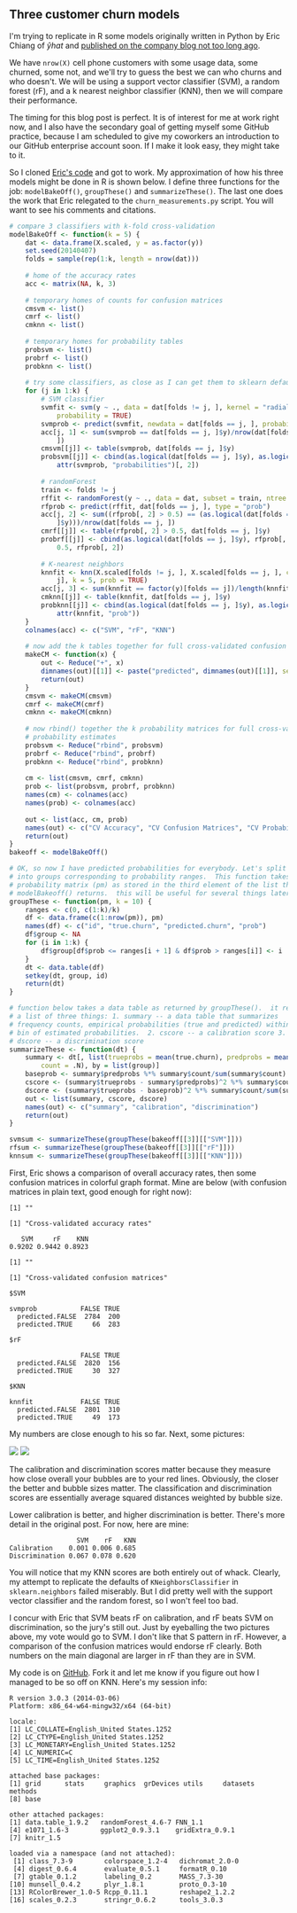 ## Three customer churn models










I'm trying to replicate in R some models originally written in Python by Eric Chiang of $\hat{y}hat$ and [published on the company blog not too long ago](http://blog.yhathq.com/posts/predicting-customer-churn-with-sklearn.html).

We have `nrow(X)` cell phone customers with some usage data, some churned, some not, and we'll try to guess the best we can who churns and who doesn't. We will be using a support vector classifier (SVM), a random forest (rF), and a k nearest neighbor classifier (KNN), then we will compare their performance.

The timing for this blog post is perfect. It is of interest for me at work right now, and I also have the secondary goal of getting myself some GitHub practice, because I am scheduled to give my coworkers an introduction to our GitHub enterprise account soon. If I make it look easy, they might take to it.

So I cloned [Eric's code](https://github.com/EricChiang/churn) and got to work. My approximation of how his three models might be done in R is shown below. I define three functions for the job: `modelBakeOff()`, `groupThese()` and `summarizeThese()`. The last one does the work that Eric relegated to the `churn_measurements.py` script. You will want to see his comments and citations.



```r
# compare 3 classifiers with k-fold cross-validation
modelBakeOff <- function(k = 5) {
    dat <- data.frame(X.scaled, y = as.factor(y))
    set.seed(20140407)
    folds = sample(rep(1:k, length = nrow(dat)))
    
    # home of the accuracy rates
    acc <- matrix(NA, k, 3)
    
    # temporary homes of counts for confusion matrices
    cmsvm <- list()
    cmrf <- list()
    cmknn <- list()
    
    # temporary homes for probability tables
    probsvm <- list()
    probrf <- list()
    probknn <- list()
    
    # try some classifiers, as close as I can get them to sklearn defaults
    for (j in 1:k) {
        # SVM classifier
        svmfit <- svm(y ~ ., data = dat[folds != j, ], kernel = "radial", scale = FALSE, 
            probability = TRUE)
        svmprob <- predict(svmfit, newdata = dat[folds == j, ], probability = TRUE)
        acc[j, 1] <- sum(svmprob == dat[folds == j, ]$y)/nrow(dat[folds == j, 
            ])
        cmsvm[[j]] <- table(svmprob, dat[folds == j, ]$y)
        probsvm[[j]] <- cbind(as.logical(dat[folds == j, ]$y), as.logical(svmprob), 
            attr(svmprob, "probabilities")[, 2])
        
        # randomForest
        train <- folds != j
        rffit <- randomForest(y ~ ., data = dat, subset = train, ntree = 10)
        rfprob <- predict(rffit, dat[folds == j, ], type = "prob")
        acc[j, 2] <- sum((rfprob[, 2] > 0.5) == (as.logical(dat[folds == j, 
            ]$y)))/nrow(dat[folds == j, ])
        cmrf[[j]] <- table(rfprob[, 2] > 0.5, dat[folds == j, ]$y)
        probrf[[j]] <- cbind(as.logical(dat[folds == j, ]$y), rfprob[, 2] > 
            0.5, rfprob[, 2])
        
        # K-nearest neighbors
        knnfit <- knn(X.scaled[folds != j, ], X.scaled[folds == j, ], cl = factor(y)[folds != 
            j], k = 5, prob = TRUE)
        acc[j, 3] <- sum(knnfit == factor(y)[folds == j])/length(knnfit)
        cmknn[[j]] <- table(knnfit, dat[folds == j, ]$y)
        probknn[[j]] <- cbind(as.logical(dat[folds == j, ]$y), as.logical(knnfit), 
            attr(knnfit, "prob"))
    }
    colnames(acc) <- c("SVM", "rF", "KNN")
    
    # now add the k tables together for full cross-validated confusion matrices
    makeCM <- function(x) {
        out <- Reduce("+", x)
        dimnames(out)[[1]] <- paste("predicted", dimnames(out)[[1]], sep = ".")
        return(out)
    }
    cmsvm <- makeCM(cmsvm)
    cmrf <- makeCM(cmrf)
    cmknn <- makeCM(cmknn)
    
    # now rbind() together the k probability matrices for full cross-validated
    # probability estimates
    probsvm <- Reduce("rbind", probsvm)
    probrf <- Reduce("rbind", probrf)
    probknn <- Reduce("rbind", probknn)
    
    cm <- list(cmsvm, cmrf, cmknn)
    prob <- list(probsvm, probrf, probknn)
    names(cm) <- colnames(acc)
    names(prob) <- colnames(acc)
    
    out <- list(acc, cm, prob)
    names(out) <- c("CV Accuracy", "CV Confusion Matrices", "CV Probabilities")
    return(out)
}
bakeoff <- modelBakeOff()

# OK, so now I have predicted probabilities for everybody. Let's split data
# into groups corresponding to probability ranges.  This function takes a
# probability matrix (pm) as stored in the third element of the list that
# modelBakeoff() returns.  this will be useful for several things later:
groupThese <- function(pm, k = 10) {
    ranges <- c(0, c(1:k)/k)
    df <- data.frame(c(1:nrow(pm)), pm)
    names(df) <- c("id", "true.churn", "predicted.churn", "prob")
    df$group <- NA
    for (i in 1:k) {
        df$group[df$prob <= ranges[i + 1] & df$prob > ranges[i]] <- i
    }
    dt <- data.table(df)
    setkey(dt, group, id)
    return(dt)
}

# function below takes a data table as returned by groupThese().  it returns
# a list of three things: 1. summary -- a data table that summarizes
# frequency counts, empirical probabilities (true and predicted) within each
# bin of estimated probabilities.  2. cscore -- a calibration score 3.
# dscore -- a discrimination score
summarizeThese <- function(dt) {
    summary <- dt[, list(trueprobs = mean(true.churn), predprobs = mean(prob), 
        count = .N), by = list(group)]
    baseprob <- summary$predprobs %*% summary$count/sum(summary$count)
    cscore <- (summary$trueprobs - summary$predprobs)^2 %*% summary$count/sum(summary$count)
    dscore <- (summary$trueprobs - baseprob)^2 %*% summary$count/sum(summary$count)
    out <- list(summary, cscore, dscore)
    names(out) <- c("summary", "calibration", "discrimination")
    return(out)
}

svmsum <- summarizeThese(groupThese(bakeoff[[3]][["SVM"]]))
rfsum <- summarizeThese(groupThese(bakeoff[[3]][["rF"]]))
knnsum <- summarizeThese(groupThese(bakeoff[[3]][["KNN"]]))
```


First, Eric shows a comparison of overall accuracy rates, then some confusion matrices in colorful graph format. Mine are below (with confusion matrices in plain text, good enough for right now):


```
[1] ""
```

```
[1] "Cross-validated accuracy rates"
```

```
   SVM     rF    KNN 
0.9202 0.9442 0.8923 
```

```
[1] ""
```

```
[1] "Cross-validated confusion matrices"
```

```
$SVM
                 
svmprob           FALSE TRUE
  predicted.FALSE  2784  200
  predicted.TRUE     66  283

$rF
                 
                  FALSE TRUE
  predicted.FALSE  2820  156
  predicted.TRUE     30  327

$KNN
                 
knnfit            FALSE TRUE
  predicted.FALSE  2801  310
  predicted.TRUE     49  173
```


My numbers are close enough to his so far. Next, some pictures:




![](figure/pics1.png) ![](figure/pics2.png) 


The calibration and discrimination scores matter because they measure how close overall your bubbles are to your red lines. Obviously, the closer the better and bubble sizes matter. The classification and discrimination scores are essentially average squared distances weighted by bubble size.

Lower calibration is better, and higher discrimination is better. There's more detail in the original post. For now, here are mine:


```
                 SVM    rF   KNN
Calibration    0.001 0.006 0.685
Discrimination 0.067 0.078 0.620
```


You will notice that my KNN scores are both entirely out of whack. Clearly, my attempt to replicate the defaults of `KNeighborsClassifier` in `sklearn.neighbors` failed miserably. But I did pretty well with the support vector classifier and the random forest, so I won't feel too bad. 

I concur with Eric that SVM beats rF on calibration, and rF beats SVM on discrimination, so the jury's still out. Just by eyeballing the two pictures above, my vote would go to SVM. I don't like that S pattern in rF. However, a comparison of the confusion matrices would endorse rF clearly. Both numbers on the main diagonal are larger in rF than they are in SVM.

My code is on [GitHub](https://github.com/ghuiber/churn/tree/Rversion). Fork it and let me know if you figure out how I managed to be so off on KNN. Here's my session info:


```
R version 3.0.3 (2014-03-06)
Platform: x86_64-w64-mingw32/x64 (64-bit)

locale:
[1] LC_COLLATE=English_United States.1252 
[2] LC_CTYPE=English_United States.1252   
[3] LC_MONETARY=English_United States.1252
[4] LC_NUMERIC=C                          
[5] LC_TIME=English_United States.1252    

attached base packages:
[1] grid      stats     graphics  grDevices utils     datasets  methods  
[8] base     

other attached packages:
[1] data.table_1.9.2   randomForest_4.6-7 FNN_1.1           
[4] e1071_1.6-3        ggplot2_0.9.3.1    gridExtra_0.9.1   
[7] knitr_1.5         

loaded via a namespace (and not attached):
 [1] class_7.3-9        colorspace_1.2-4   dichromat_2.0-0   
 [4] digest_0.6.4       evaluate_0.5.1     formatR_0.10      
 [7] gtable_0.1.2       labeling_0.2       MASS_7.3-30       
[10] munsell_0.4.2      plyr_1.8.1         proto_0.3-10      
[13] RColorBrewer_1.0-5 Rcpp_0.11.1        reshape2_1.2.2    
[16] scales_0.2.3       stringr_0.6.2      tools_3.0.3       
```

